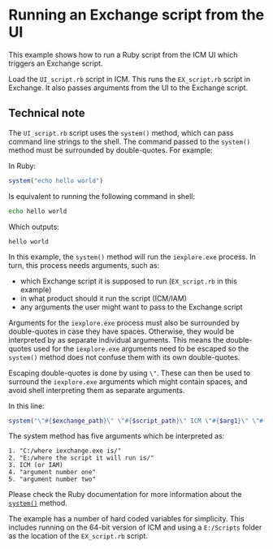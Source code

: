 # Running an Exchange script from the UI
This example shows how to run a Ruby script from the ICM UI which triggers an Exchange script.

Load the `UI_script.rb` script in ICM. This runs the `EX_script.rb` script in Exchange. It also passes arguments from the UI to the Exchange script.

## Technical note
The `UI_script.rb` script uses the `system()` method, which can pass command line strings to the shell. The command passed to the `system()` method must be surrounded by double-quotes. For example:

In Ruby:
```ruby
system("echo hello world")
```
Is equivalent to running the following command in shell:
```bat
echo hello world
```
Which outputs:
```
hello world
```

In this example, the `system()` method will run the `iexplore.exe` process. In turn, this process needs arguments, such as:
- which Exchange script it is supposed to run (`EX_script.rb` in this example)
- in what product should it run the script (ICM/IAM)
- any arguments the user might want to pass to the Exchange script

Arguments for the `iexplore.exe` process must also be surrounded by double-quotes in case they have spaces. Otherwise, they would be interpreted by as separate individual arguments. This means the double-quotes used for the `iexplore.exe` arguments need to be escaped so the `system()` method does not confuse them with its own double-quotes.

Escaping double-quotes is done by using `\"`. These can then be used to surround the `iexplore.exe` arguments which might contain spaces, and avoid shell interpreting them as separate arguments.

In this line:
```ruby
system("\"#{$exchange_path}\" \"#{$script_path}\" ICM \"#{$arg1}\" \"#{$arg2}\"")
```
The system method has five arguments which be interpreted as:
````
1. "C:/where iexchange.exe is/"
2. "E:/where the script it will run is/"
3. ICM (or IAM)
4. "argument number one"
5. "argument number two"
````
Please check the Ruby documentation for more information about the [`system()`](https://apidock.com/ruby/Kernel/system) method.

The example has a number of hard coded variables for simplicity. This includes running on the 64-bit version of ICM and using a `E:/Scripts` folder as the location of the `EX_script.rb` script.